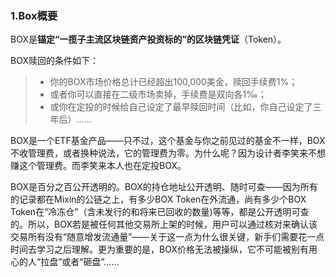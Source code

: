 ### 1.Box概要

BOX是**锚定“一揽子主流区块链资产投资标的”的区块链凭证**（Token）。

BOX赎回的条件如下：

> - 你的BOX市场价格总计已经超出100,000美金，赎回手续费1%；
> - 或者你可以直接在二级市场卖掉，手续费是双向各1‰；
> - 或你在定投的时候给自己设定了最早赎回时间（比如，你自己设定了三年后）……

BOX是一个ETF基金产品——只不过，这个基金与你之前见过的基金不一样，BOX不收管理费，或者换种说法，它的管理费为零。为什么呢？因为设计者李笑来不想赚这个管理费。而李笑来本人也在定投BOX。

BOX是百分之百公开透明的。BOX的持仓地址公开透明、随时可查——因为所有的记录都在Mixin的公链之上，有多少BOX Token在外流通，尚有多少个BOX Token在“冷冻仓”（含未发行的和将来已回收的数量)等等，都是公开透明可查的。所以，BOX若是被任何其他交易所上架的时候，用户可以通过核对来确认该交易所有没有“随意增发流通量”——关于这一点为什么很关键，新手们需要花一点时间去学习之后理解。更为重要的是，BOX价格无法被操纵，它不可能被别有用心的人“拉盘”或者“砸盘”……